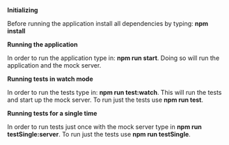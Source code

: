**Initializing**

Before running the application install all dependencies by typing: **npm install**

**Running the application**

In order to run the application type in: **npm run start**. Doing so will run the application and the mock server.

**Running tests in watch mode**

In order to run the tests type in: **npm run test:watch**. This will run the tests and start up the mock server. To run just the tests use **npm run test**.

**Running tests for a single time**

In order to run tests just once with the mock server type in **npm run testSingle:server**. To run just the tests use **npm run testSingle**.